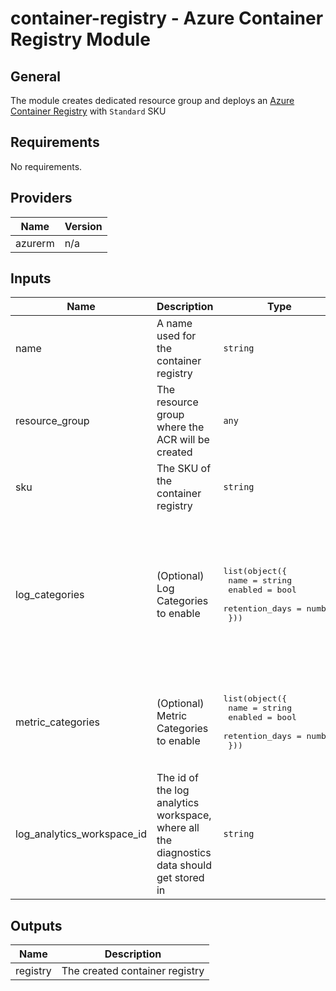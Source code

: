 # container-registry - Azure Container Registry Module

## General

The module creates dedicated resource group and deploys an [Azure Container Registry](https://azure.microsoft.com/en-us/services/container-registry/) with `Standard` SKU

## Requirements

No requirements.

## Providers

| Name | Version |
|------|---------|
| azurerm | n/a |

## Inputs

| Name | Description | Type | Default | Required |
|------|-------------|------|---------|:--------:|
| name | A name used for the container registry | `string` | n/a | yes |
| resource\_group | The resource group where the ACR will be created | `any` | n/a | yes |
| sku | The SKU of the container registry | `string` | `"Standard"` | no |
| log\_categories | (Optional) Log Categories to enable | <pre>list(object({<br>    name = string<br>    enabled = bool<br>    retention_days = number<br>  }))</pre> | <pre>[<br>  {<br>    "enabled": true,<br>    "name": "ContainerRegistryLoginEvents",<br>    "retention_days": 7<br>  },<br>  {<br>    "enabled": true,<br>    "name": "ContainerRegistryRepositoryEvents",<br>    "retention_days": 7<br>  }<br>]</pre> | no |
| metric\_categories | (Optional) Metric Categories to enable | <pre>list(object({<br>    name = string<br>    enabled = bool<br>    retention_days = number<br>  }))</pre> | <pre>[<br>  {<br>    "enabled": true,<br>    "name": "AllMetrics",<br>    "retention_days": 7<br>  }<br>]</pre> | no |
| log\_analytics\_workspace\_id | The id of the log analytics workspace, where all the diagnostics data should get stored in | `string` | n/a | yes |

## Outputs

| Name | Description |
|------|-------------|
| registry | The created container registry |

